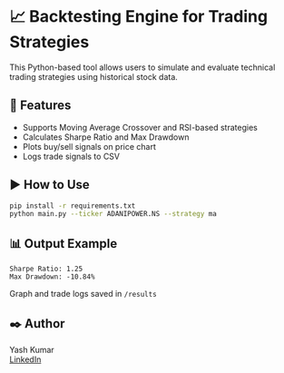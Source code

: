 # 📈 Backtesting Engine for Trading Strategies

This Python-based tool allows users to simulate and evaluate technical trading strategies using historical stock data.

## 🔧 Features
- Supports Moving Average Crossover and RSI-based strategies
- Calculates Sharpe Ratio and Max Drawdown
- Plots buy/sell signals on price chart
- Logs trade signals to CSV

## ▶️ How to Use
```bash
pip install -r requirements.txt
python main.py --ticker ADANIPOWER.NS --strategy ma
```

## 📊 Output Example
```
Sharpe Ratio: 1.25  
Max Drawdown: -10.84%
```
Graph and trade logs saved in `/results`

## ✒️ Author
Yash Kumar  
[LinkedIn](https://linkedin.com/in/yash-kumar-51279b295/)
